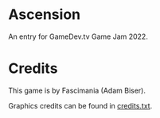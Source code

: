 # Ascension

An entry for GameDev.tv Game Jam 2022.

# Credits

This game is by Fascimania (Adam Biser).

Graphics credits can be found in [credits.txt](credits.txt).
